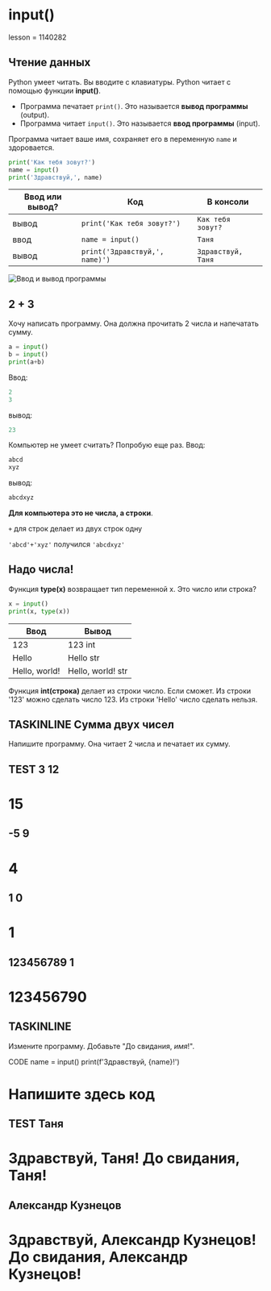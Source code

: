 # input()

lesson = 1140282

## Чтение данных

Python умеет читать. Вы вводите с клавиатуры. Python читает с помощью функции **input()**.

* Программа печатает `print()`. Это называется **вывод программы** (output).
* Программа читает `input()`. Это называется **ввод программы** (input).

Программа читает ваше имя, сохраняет его в переменную `name` и здоровается.

```python
print('Как тебя зовут?')
name = input()
print('Здравствуй,', name)
```

| Ввод или вывод? | Код | В консоли |
|----|----|----|
| вывод | `print('Как тебя зовут?')` | `Как тебя зовут?` |
| ввод | `name = input()` | `Таня` |
| вывод | `print('Здравствуй,', name)')` | `Здравствуй, Таня` |

![Ввод и вывод программы](https://stepik.org/media/attachments/lesson/527057/input_Tanya.png)

## 2 + 3

Хочу написать программу. Она должна прочитать 2 числа и напечатать сумму.

```python
a = input()
b = input()
print(a+b)
```
Ввод:
```python
2
3
```
вывод:
```python
23
```
Компьютер не умеет считать? Попробую еще раз.
Ввод:
```python
abcd
xyz
```
вывод:
```python
abcdxyz
```
**Для компьютера это не числа, а строки**. 

`+` для строк делает из двух строк одну 

`'abcd'+'xyz'` получился `'abcdxyz'`

## Надо числа!

Функция **type(x)** возвращает тип переменной х. Это число или строка?

```python
x = input()
print(x, type(x))
```
| Ввод | Вывод |
|----|----|
| 123 | 123 int |
| Hello | Hello str |
| Hello, world! | Hello, world! str |

Функция **int(строка)** делает из строки число. Если сможет. Из строки '123' можно сделать число 123. Из строки 'Hello' число сделать нельзя.

## TASKINLINE Сумма двух чисел

Напишите программу. Она читает 2 числа и печатает их сумму.

TEST
3
12
----
15
====
-5
9
----
4
====
1
0
----
1
====
123456789
1
----
123456790
====


## TASKINLINE

Измените программу. Добавьте "До свидания, *имя*!".

CODE
name = input()
print(f'Здравствуй, {name}!')
# Напишите здесь код
 
TEST
Таня
----
Здравствуй, Таня!
До свидания, Таня!
====
Александр Кузнецов
----
Здравствуй, Александр Кузнецов!
До свидания, Александр Кузнецов!
====
